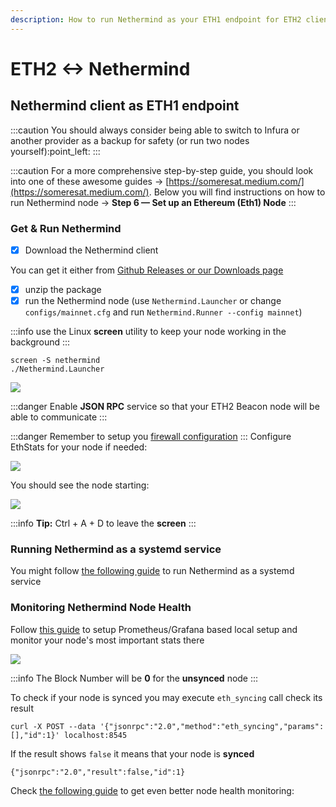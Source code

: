 ```yaml
---
description: How to run Nethermind as your ETH1 endpoint for ETH2 clients
---
```


# ETH2 <-> Nethermind

## Nethermind client as ETH1 endpoint

:::caution
You should always consider being able to switch to Infura or another provider as a backup for safety (or run two nodes
yourself):point\_left:&#x20;
:::

:::caution
For a more comprehensive step-by-step guide, you should look into one of these awesome
guides -> [https://someresat.medium.com/](https://someresat.medium.com/). Below you will find instructions on how to run
Nethermind node -> **Step 6 — Set up an Ethereum (Eth1) Node**
:::

### Get & Run Nethermind

* [x] Download the Nethermind client

You can get it either
from [Github Releases or our Downloads page](../../get-started/installing-nethermind.md)

* [x] unzip the package
* [x] run the Nethermind node (use `Nethermind.Launcher` or change `configs/mainnet.cfg` and
  run `Nethermind.Runner --config mainnet`)

:::info
use the Linux **screen** utility to keep your node working in the background
:::

```
screen -S nethermind
./Nethermind.Launcher
```

![](</img/image(10)(1)(1)(1)(1).png>)

:::danger
Enable **JSON RPC** service so that your ETH2 Beacon node will be able to communicate
:::

:::danger
Remember to setup you [firewall configuration](../../07-resources/firewall-configuration.md)
:::
Configure EthStats for your node if needed:

![](</img/image(3).png>)

You should see the node starting:

![](</img/image(1)(1).png>)

:::info
**Tip:** Ctrl + A + D to leave the **screen**
:::

### Running Nethermind as a systemd service

You might follow [the following guide](../../get-started/manage-nethermind-with-systemd.md) to run Nethermind as
a
systemd service

### Monitoring Nethermind Node Health

Follow [this guide](../../04-monitoring/metrics-explanation/setting-up-local-metrics-infrastracture.md) to setup
Prometheus/Grafana based local setup and monitor your node's most important stats there

![](</img/image(4).png>)

:::info
The Block Number will be **0** for the **unsynced** node
:::

To check if your node is synced you may execute `eth_syncing` call check its result

```
curl -X POST --data '{"jsonrpc":"2.0","method":"eth_syncing","params":[],"id":1}' localhost:8545
```

If the result shows `false` it means that your node is **synced**&#x20;

```
{"jsonrpc":"2.0","result":false,"id":1}
```

Check [the following guide](../../04-monitoring/monitoring-node-health.md) to get even better node health monitoring:
